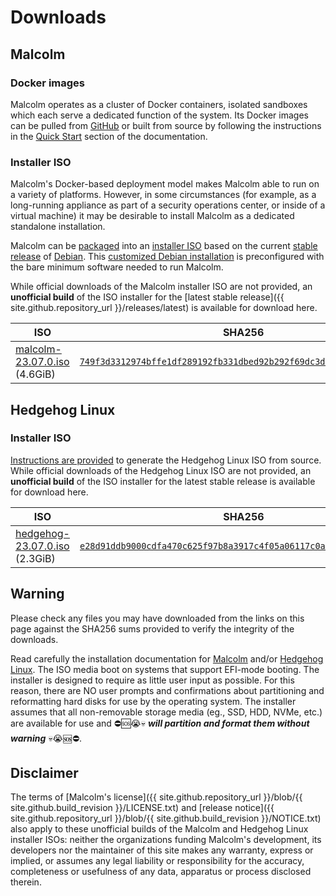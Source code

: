 # Downloads

## Malcolm

### Docker images

Malcolm operates as a cluster of Docker containers, isolated sandboxes which each serve a dedicated function of the system. Its Docker images can be pulled from [GitHub](https://github.com/orgs/idaholab/packages?repo_name=Malcolm) or built from source by following the instructions in the [Quick Start](quickstart.md#QuickStart) section of the documentation.

### Installer ISO

Malcolm's Docker-based deployment model makes Malcolm able to run on a variety of platforms. However, in some circumstances (for example, as a long-running appliance as part of a security operations center, or inside of a virtual machine) it may be desirable to install Malcolm as a dedicated standalone installation.

Malcolm can be [packaged](malcolm-iso.md#ISOBuild) into an [installer ISO](malcolm-iso.md#ISO) based on the current [stable release](https://wiki.debian.org/DebianStable) of [Debian](https://www.debian.org/). This [customized Debian installation](https://wiki.debian.org/DebianLive) is preconfigured with the bare minimum software needed to run Malcolm.

While official downloads of the Malcolm installer ISO are not provided, an **unofficial build** of the ISO installer for the [latest stable release]({{ site.github.repository_url }}/releases/latest) is available for download here.

| ISO | SHA256 |
|---|---|
| [malcolm-23.07.0.iso](/iso/malcolm-23.07.0.iso) (4.6GiB) |  [`749f3d3312974bffe1df289192fb331dbed92b292f69dc3d794847442c54c089`](/iso/malcolm-23.07.0.iso.sha256.txt) |

## Hedgehog Linux

### Installer ISO

[Instructions are provided](hedgehog-iso-build.md#HedgehogISOBuild) to generate the Hedgehog Linux ISO from source. While official downloads of the Hedgehog Linux ISO are not provided, an **unofficial build** of the ISO installer for the latest stable release is available for download here.

| ISO | SHA256 |
|---|---|
| [hedgehog-23.07.0.iso](/iso/hedgehog-23.07.0.iso) (2.3GiB) |  [`e28d91ddb9000cdfa470c625f97b8a3917c4f05a06117c0aa959fe705cd2a30a`](/iso/hedgehog-23.07.0.iso.sha256.txt) |

## Warning

Please check any files you may have downloaded from the links on this page against the SHA256 sums provided to verify the integrity of the downloads.

Read carefully the installation documentation for [Malcolm](malcolm-iso.md#ISOInstallation) and/or [Hedgehog Linux](hedgehog-installation.md#HedgehogInstallation). The ISO media boot on systems that support EFI-mode booting. The installer is designed to require as little user input as possible. For this reason, there are NO user prompts and confirmations about partitioning and reformatting hard disks for use by the operating system. The installer assumes that all non-removable storage media (eg., SSD, HDD, NVMe, etc.) are available for use and ⛔🆘😭💀 ***will partition and format them without warning*** 💀😭🆘⛔.

## Disclaimer

The terms of [Malcolm's license]({{ site.github.repository_url }}/blob/{{ site.github.build_revision }}/LICENSE.txt) and [release notice]({{ site.github.repository_url }}/blob/{{ site.github.build_revision }}/NOTICE.txt) also apply to these unofficial builds of the Malcolm and Hedgehog Linux installer ISOs: neither the organizations funding Malcolm's development, its developers nor the maintainer of this site makes any warranty, express or implied, or assumes any legal liability or responsibility for the accuracy, completeness or usefulness of any data, apparatus or process disclosed therein.
